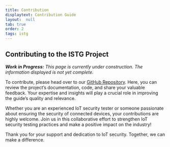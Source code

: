 ```yaml
---
title: Contribution
displaytext: Contribution Guide
layout:  null
tab: true
order: 2
tags: istg
---
```


## Contributing to the ISTG Project

***Work in Progress:** This page is currently under construction. The information displayed is not yet complete.*



To contribute, please head over to our [GitHub Repository][istg_github]. Here, you can review the project’s documentation, code, and share your valuable feedback. Your expertise and insights will play a crucial role in improving the guide’s quality and relevance.

Whether you are an experienced IoT security tester or someone passionate about ensuring the security of connected devices, your contributions are highly welcome. Join us in this collaborative effort to strengthen IoT security testing practices and make a positive impact on the industry!

Thank you for your support and dedication to IoT security. Together, we can make a difference.



[istg_github]: https://github.com/OWASP/owasp-istg
